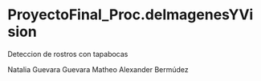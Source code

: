 # ProyectoFinal_Proc.deImagenesYVision

Deteccion de rostros con tapabocas

Natalia Guevara Guevara
Matheo Alexander Bermúdez

